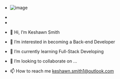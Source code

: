- ![image](https://user-images.githubusercontent.com/76402962/162604350-977bde53-9a62-400e-b1c2-d5a07f177a11.png)

- 
- 
- 👋 Hi, I’m Keshawn Smith
- 👀 I’m interested in becoming a Back-end Developer
- 🌱 I’m currently learning Full-Stack Developing
- 💞️ I’m looking to collaborate on ...
- 📫 How to reach me keshawn.smith1@outlook.com

<!---
RookEI/RookEI is a ✨ special ✨ repository because its `README.md` (this file) appears on your GitHub profile.
You can click the Preview link to take a look at your changes.
--->
